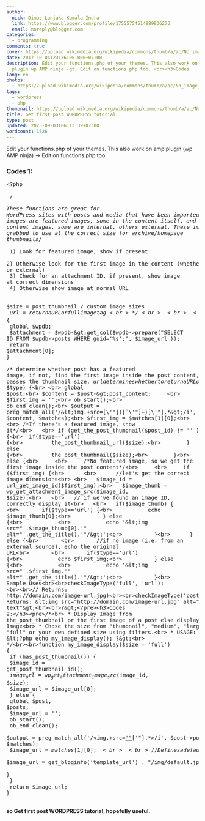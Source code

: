 ```yaml
---
author:
  nick: Dimas Lanjaka Kumala Indra
  link: https://www.blogger.com/profile/17555754514989936273
  email: noreply@blogger.com
categories:
  - programming
comments: true
cover: https://upload.wikimedia.org/wikipedia/commons/thumb/a/ac/No_image_available.svg/2048px-No_image_available.svg.png
date: 2017-10-04T23:36:00.000+07:00
description: Edit your functions.php of your themes. This also work on amp
  plugin wp AMP ninja -gt; Edit on functions.php too. <br><h3>Codes
lang: en
photos:
  - https://upload.wikimedia.org/wikipedia/commons/thumb/a/ac/No_image_available.svg/2048px-No_image_available.svg.png
tags:
  - wordpress
  - php
thumbnail: https://upload.wikimedia.org/wikipedia/commons/thumb/a/ac/No_image_available.svg/2048px-No_image_available.svg.png
title: Get first post WORDPRESS tutorial
type: post
updated: 2023-09-03T06:13:39+07:00
wordcount: 1526
---
```


Edit your functions.php of your themes. This also work on amp plugin (wp AMP ninja) -&gt; Edit on functions.php too. <br><h3>Codes 1:</h3><pre>&lt;?php<br><br> /*<br><br>These functions are great for WordPress sites with posts and media that have been imported. Some images are   featured images, some in the content itself, and of the content images, some are internal, others external. These images are grabbed to use at the correct size for archive/homepage thumbnails*/<br><br>  1) Look for featured image, show if present<br>  2) Otherwise look for the first image in the content (whether internal or external)<br>  3) Check for an attachment ID, if present, show image at correct dimensions<br>  4) Otherwise show image at normal URL<br><br>  $size = post thumbnail / custom image sizes<br>  $url = return a URL or full image tag<br>*/<br><br><br>  /*Find the image id from a URL*/<br><br>function url_get_image_id($image_url) {<br>    global $wpdb;<br>    $attachment = $wpdb-&gt;get_col($wpdb-&gt;prepare("SELECT ID FROM $wpdb-&gt;posts WHERE guid='%s';", $image_url )); <br>    return $attachment[0]; <br>}<br><br>/* determine whether post has a featured image, if not, find the first image inside the post content, $size passes the thumbnail size, $url determines whether to return a URL or a full image tag*/<br><br>function checkImageType($size, $type) {<br> <br> global $post;<br> $content = $post-&gt;post_content;     <br> $first_img = '';<br> ob_start();<br> ob_end_clean();<br> $output = preg_match_all('/&lt;img.+src=[\'"]([^\'"]+)[\'"].*&gt;/i', $content, $matches);<br> $first_img = $matches[1][0];<br> <br> /*If there's a featured image, show it*/<br>   <br> if (get_the_post_thumbnail($post_id) != '' ) {<br>  if($type=='url') {<br>         the_post_thumbnail_url($size);<br>        } else {<br>         the_post_thumbnail($size);<br>        }<br>    } else {<br>     <br>     /*No featured image, so we get the first image inside the post content*/<br>     <br>     if ($first_img) {<br>      <br>      //let's get the correct image dimensions<br> <br>   $image_id = url_get_image_id($first_img);<br>   $image_thumb = wp_get_attachment_image_src($image_id, $size);<br>   <br>   // if we've found an image ID, correctly display it<br>   <br>   if($image_thumb) { <br>       if($type=='url') {<br>           echo $image_thumb[0];<br>          } else {<br>           <br>           echo '&lt;img src="'.$image_thumb[0].'" alt="'.get_the_title().'"/&gt;';<br>          }<br>      } else {<br>       <br>       //if no image (i.e. from an external source), echo the original URL<br>       <br>       if($type=='url') {<br>           echo $first_img;<br>          } else {<br>           <br>           echo '&lt;img src="'.$first_img.'" alt="'.get_the_title().'"/&gt;';<br>          }<br>              <br>      }<br>       }<br>    }<br>}<br><br>// Sample Uses<br><br>checkImageType('full', 'url'); <br><br>// Returns: http://domain.com/image-url.jpg)<br><br>checkImageType('post-thumb');<br><br>// Returns: &lt;img src="http://domain.com/image-url.jpg" alt="Alt text"&gt;<br><br>?&gt;</pre><h3>Codes 2:</h3><pre>/*<br> * Display Image from the_post_thumbnail or the first image of a post else display a default Image<br> * Chose the size from "thumbnail", "medium", "large", "full" or your own defined size using filters.<br> * USAGE: &lt;?php echo my_image_display(); ?&gt;<br> */<br><br>function my_image_display($size = 'full') {<br> if (has_post_thumbnail()) {<br>  $image_id = get_post_thumbnail_id();<br>  $image_url = wp_get_attachment_image_src($image_id, $size);<br>  $image_url = $image_url[0];<br> } else {<br>  global $post, $posts;<br>  $image_url = '';<br>  ob_start();<br>  ob_end_clean();<br>  $output = preg_match_all('/&lt;img.+src=[\'"]([^\'"]+)[\'"].*&gt;/i', $post-&gt;post_content, $matches);<br>  $image_url = $matches [1] [0];<br>  <br>  //Defines a default image<br>  if(empty($image_url)){<br>   $image_url = get_bloginfo('template_url') . "/img/default.jpg";<br>  }<br> }<br> return $image_url;<br>}</pre><br><b>so Get first post WORDPRESS tutorial, hopefully useful.</b>